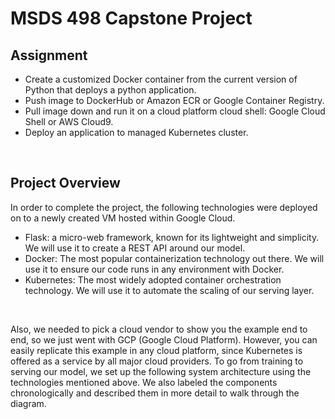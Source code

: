 # MSDS 498 Capstone Project

## Assignment
- Create a customized Docker container from the current version of Python that deploys a python application.
- Push image to DockerHub or Amazon ECR or Google Container Registry.
- Pull image down and run it on a cloud platform cloud shell:  Google Cloud Shell or AWS Cloud9.
- Deploy an application to managed Kubernetes cluster.
<br />

## Project Overview
In order to complete the project, the following technologies were deployed on to a newly created VM hosted within Google Cloud.
<br />
  - Flask: a micro-web framework, known for its lightweight and simplicity. We will use it to create a REST API around our model.
  - Docker: The most popular containerization technology out there. We will use it to ensure our code runs in any environment with Docker.
  - Kubernetes: The most widely adopted container orchestration technology. We will use it to automate the scaling of our serving layer.

<br />

Also, we needed to pick a cloud vendor to show you the example end to end, so we just went with GCP (Google Cloud Platform). However, you can easily replicate this example in any cloud platform, since Kubernetes is offered as a service by all major cloud providers.
To go from training to serving our model, we set up the following system architecture using the technologies mentioned above. We also labeled the components chronologically and described them in more detail to walk through the diagram.
